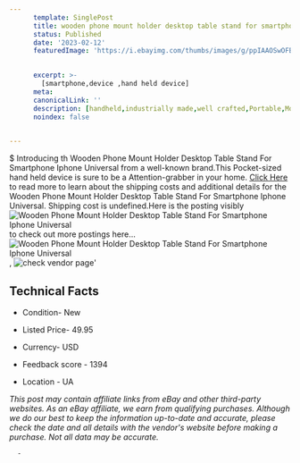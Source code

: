 ```yaml
---
      template: SinglePost
      title: wooden phone mount holder desktop table stand for smartphone iphone universal
      status: Published
      date: '2023-02-12'
      featuredImage: 'https://i.ebayimg.com/thumbs/images/g/ppIAAOSwOFBafnGC/s-l225.jpg'
       

      excerpt: >-
        [smartphone,device ,hand held device]
      meta:
      canonicalLink: ''
      description: [handheld,industrially made,well crafted,Portable,Mobile,Compact,Convenient,Lightweight,Maneuverable,Man-portable,Miniature,Carriable,Hand-held,Light,Holdable,Transportable,Mobile device,Pocket-sized,On-the-go,Wireless,Cordless,Compact size,Convenient size, smartphone,device ,hand held device]
      noindex: false
      

---
```

$
      Introducing th Wooden Phone Mount Holder Desktop Table Stand For Smartphone Iphone Universal from a well-known brand.This Pocket-sized hand held device is sure to be a Attention-grabber in your home. [Click Here](https://www.ebay.com/itm/183424942761?hash=item2ab4fa82a9%3Ag%3AppIAAOSwOFBafnGC&mkevt=1&mkcid=1&mkrid=711-53200-19255-0&campid=%253CePNCampaignId%253E&customid=%253CreferenceId%253E&toolid=10049) to read more to learn about the shipping costs and additional details for the Wooden Phone Mount Holder Desktop Table Stand For Smartphone Iphone Universal. Shipping cost is undefined.Here is the posting visibly ![Wooden Phone Mount Holder Desktop Table Stand For Smartphone Iphone Universal](https://i.ebayimg.com/thumbs/images/g/ppIAAOSwOFBafnGC/s-l225.jpg) to check out more postings here... ![Wooden Phone Mount Holder Desktop Table Stand For Smartphone Iphone Universal](https://i.ebayimg.com/images/g/ppIAAOSwOFBafnGC/s-l225.jpg), ![check vendor page](https://origin-galleryplus.ebayimg.com/ws/web/183424942761_2_0_1/225x225.jpg,https://origin-galleryplus.ebayimg.com/ws/web/183424942761_3_0_1/225x225.jpg,https://origin-galleryplus.ebayimg.com/ws/web/183424942761_4_0_1/225x225.jpg)'

      

 ## Technical Facts 



     
      

 - Condition- New 


      

 - Listed Price- 49.95 


      

 - Currency- USD 


      

 - Feedback score - 1394 


      

 - Location - UA 


      
      

 *_This post may contain affiliate links from eBay and other third-party websites. As an eBay affiliate, we earn from qualifying purchases. Although we do our best to keep the information up-to-date and accurate, please check the date and all details with the vendor's website before making a purchase. Not all data may be accurate._*




      -
